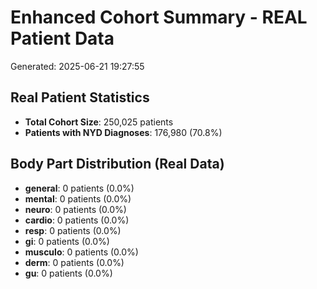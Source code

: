 
# Enhanced Cohort Summary - REAL Patient Data
Generated: 2025-06-21 19:27:55

## Real Patient Statistics
- **Total Cohort Size**: 250,025 patients
- **Patients with NYD Diagnoses**: 176,980 (70.8%)

## Body Part Distribution (Real Data)
- **general**: 0 patients (0.0%)
- **mental**: 0 patients (0.0%)
- **neuro**: 0 patients (0.0%)
- **cardio**: 0 patients (0.0%)
- **resp**: 0 patients (0.0%)
- **gi**: 0 patients (0.0%)
- **musculo**: 0 patients (0.0%)
- **derm**: 0 patients (0.0%)
- **gu**: 0 patients (0.0%)

